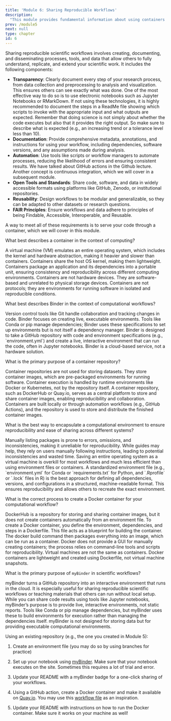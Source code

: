 ```yaml
---
title: 'Module 6: Sharing Reproducible Workflows'
description:
  "This module provides fundamental information about using containers to share your research."
prev: /module5
next: null
type: chapter
id: 6
---
```




<exercise id="1" title="Reproducible workflows and open science">

Sharing reproducible scientific workflows involves creating, documenting, and disseminating processes, tools, and data that allow others to fully understand, replicate, and extend your scientific work. It includes the following components:

* **Transparency**: Clearly document every step of your research process, from data collection and preprocessing to analysis and visualization. This ensures others can see exactly what was done. One of the most effective way to do so is to use electronic notebooks such as Jupyter Notebooks or RMarkDown. If not using these technologies, it is highly recommended to document the steps in a ReadMe file showing which scripts to invoke with the appropriate input and what outputs are expected. Remember that doing science is not simply about whether the code executes but also that it provides the right output. So make sure to describe what is expected (e.g., an increasing trend or a tolerance level less than 10).
* **Documentation**: Provide comprehensive metadata, annotations, and instructions for using your workflow, including dependencies, software versions, and any assumptions made during analysis.
* **Automation**: Use tools like scripts or workflow managers to automate processes, reducing the likelihood of errors and ensuring consistent results. We have talked about GitHub actions in the Github lecture. Another concept is continuous integration, which we will cover in a subsequent module. 
* **Open Tools and Standards**: Share code, software, and data in widely accessible formats using platforms like GitHub, Zenodo, or institutional repositories.
* **Reusability**: Design workflows to be modular and generalizable, so they can be adapted to other datasets or research questions.
* **FAIR Principles**: Ensure workflows and data adhere to principles of being Findable, Accessible, Interoperable, and Reusable.

A way to meet all of these requirements is to serve your code through a container, which we will cover in this module. 

</exercise>

<exercise id="2" title="Introduction to Docker, Binder and myBinder" type="slides">

<slides source="chapter6_01_docker,_binder">

</exercise>

<exercise id="3" title="Container repositories" type="slides">

<slides source="chapter6_03_ContainerRepo">

</exercise>

<exercise id="4" title="Encapsulating your computational environment" type="slides">

<slides source="chapter6_04_Environment">
 
</exercise>

<exercise id="5" title="Creating Docker Containers" type="slides">

<slides source="chapter6_05_CreatingContainer">
 
</exercise>

<exercise id="6" title="Using myBinder" type="slides">

<slides source="chapter6_06_mybinder">
 
</exercise>

<exercise id="7" title="Test your understanding">

What best describes a container in the context of computing?

<choice id="06-01">
<opt text="A virtual machine that emulates an entire operating system.">
A virtual machine (VM) emulates an entire operating system, which includes the kernel and hardware abstraction, making it heavier and slower than containers. Containers share the host OS kernel, making them lightweight.
</opt>
<opt text="A lightweight, portable unit that packages software and its dependencies.", correct=True>
Containers package an application and its dependencies into a portable unit, ensuring consistency and reproducibility across different computing environments.
</opt>
<opt text="A hardware device used to store large datasets securely.">
Containers are not hardware devices. They are software-based and unrelated to physical storage devices.
</opt>
<opt text="A protocol for transferring data between servers.">
Containers are not protocols; they are environments for running software in isolated and reproducible conditions.
</opt>
</choice>

What best describes Binder in the context of computational workflows?

<choice id="06-02">
<opt text="A tool for version control and collaboration on code repositories.">
Version control tools like Git handle collaboration and tracking changes in code. Binder focuses on creating live, executable environments.
</opt>
<opt text="A software library for managing dependencies in a project.">
Tools like Conda or pip manage dependencies; Binder uses these specifications to set up environments but is not itself a dependency manager.
</opt>
<opt text="A service that creates shareable, interactive environments for running code.", correct=True>
Binder is designed to take a GitHub repository with code and environment specifications (e.g., `environment.yml`) and create a live, interactive environment that can run the code, often in Jupyter notebooks.
</opt>
<opt text="A hardware-based solution for executing high-performance computations.">
Binder is a cloud-based service, not a hardware solution.
</opt>
</choice>

What is the primary purpose of a container repository?

<choice id="06-03">
<opt text="To provide cloud storage for large datasets.">
Container repositories are not used for storing datasets. They store container images, which are pre-packaged environments for running software.
</opt>
<opt text="To manage and execute containers in a high-performance environment.">
Container execution is handled by runtime environments like Docker or Kubernetes, not by the repository itself.
</opt>
<opt text="To store, distribute, and share container images.", correct=True>
A container repository, such as DockerHub or Quay.io, serves as a central platform to store and share container images, enabling reproducibility and collaboration.
</opt>
<opt text="To create and package containers based on environment files.">
Containers are built locally or through automation workflows (e.g., GitHub Actions), and the repository is used to store and distribute the finished container images.
</opt>
</choice>

What is the best way to encapsulate a computational environment to ensure reproducibility and ease of sharing across different systems?

<choice id="06-04">
<opt text="Manually list the installed packages in a text file.">
Manually listing packages is prone to errors, omissions, and inconsistencies, making it unreliable for reproducibility.
</opt>
<opt text="Provide a written guide for users to install the necessary software on their own systems.">
While guides may help, they rely on users manually following instructions, leading to potential inconsistencies and wasted time.
</opt>
<opt text="Save the entire operating system state as a virtual machine.">
Saving an entire operating system as a virtual machine is overkill for most workflows and much less efficient than using environment files or containers.
</opt>
<opt text="Use a standardized environment file to define all dependencies and their versions.", correct=True>
A standardized environment file (e.g., `environment.yml` for Conda or `requirements.txt` for Python, and `.Rprofile` or `.lock` files in R) is the best approach for defining all dependencies, versions, and configurations in a structured, machine-readable format. This ensures reproducibility and allows others to recreate the exact environment.
</opt>
</choice>

What is the correct process to create a Docker container for your computational workflow?

<choice id="06-05">
<opt text="Write an environment file, upload it to DockerHub, and the container will be created automatically.">
DockerHub is a repository for storing and sharing container images, but it does not create containers automatically from an environment file.
</opt>
<opt text="Install Docker, write a Dockerfile defining the environment and dependencies, then build the container using Docker commands.", correct=True>
To create a Docker container, you define the environment, dependencies, and steps in a Dockerfile. This file acts as a blueprint for building the container. The docker build command then packages everything into an image, which can be run as a container.
</opt>
<opt text="Use a graphical user interface (GUI) in Docker to manually install dependencies into a container.">
Docker does not provide a GUI for manually creating containers; the process relies on command-line tools and scripts for reproducibility.
</opt>
<opt text="Copy all your project files into a virtual machine and export it as a Docker image.">
Virtual machines are not the same as containers. Docker containers are lightweight and created using Dockerfile, not virtual machine snapshots.
</opt>
</choice>

What is the primary purpose of `myBinder` in scientific workflows?

<choice id="06-06">
<opt text="To provide an interactive, shareable environment for running code from a GitHub repository.", correct=True>
myBinder turns a GitHub repository into an interactive environment that runs in the cloud. It is especially useful for sharing reproducible scientific workflows or teaching materials that others can run without local setup.
</opt>
<opt text="To manage dependencies and package software for computational workflows.">
While you can share code results using tools like Jupyter notebooks, myBinder’s purpose is to provide live, interactive environments, not static reports.
</opt>
<opt text="Use a graphical user interface (GUI) in Docker to manually install dependencies into a container.">
Tools like Conda or pip manage dependencies, but myBinder uses these to build environments for execution rather than managing the dependencies itself.
</opt>
<opt text="To secure large-scale data storage for research projects.">
myBinder is not designed for storing data but for providing executable computational environments.
</opt>
</choice>

</exercise>

<exercise id="8" title="Hands-on exercise">

Using an existing repository (e.g., the one you created in Module 5):

1. Create an environment file (you may do so by using branches for practice)

2. Set up your notebook using [myBinder](https://mybinder.org). Make sure that your notebook executes on the site. Sometimes this requires a lot of trial and error.

3. Update your README with a myBinder badge for a one-click sharing of your workflows.

4. Using a GitHub action, create a Docker container and make it available on [Quay.io](https://quay.io). You may use this [workflow file](https://github.com/LinkedEarth/Pyleoclim_util/blob/master/.github/workflows/build.yml)
as an inspiration. 

5. Update your README with instructions on how to run the Docker container. Make sure it works on your machine as well!

</exercise>